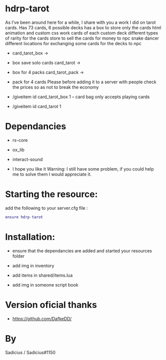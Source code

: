 # hdrp-tarot
As I’ve been around here for a while, I share with you a work I did on tarot cards.
Has 73 cards, 6 possible decks has a box to store only the cards html animation and custom css work cards of each custom deck different types of rarity for the cards store to sell the cards for money to npc snake dancer different locations for exchanging some cards for the decks to npc

- card_tarot_box → 
- box save solo cards card_tarot → 
- box for 4 packs card_tarot_pack → 
- pack for 4 cards Please before adding it to a server with people check the prices so as not to break the economy

- /giveitem id card_tarot_box 1 – card bag only accepts playing cards
- /giveitem id card_tarot 1 

# Dependancies
- rs-core
- ox_lib
- interact-sound

- I hope you like it Warning: I still have some problem, if you could help me to solve them I would appreciate it.

# Starting the resource:
add the following to your server.cfg file : 
```lua 
ensure hdrp-tarot
```

# Installation:
- ensure that the dependancies are added and started your resources folder

- add img in inventory 
- add items in shared/items.lua
- add img in someone script book


# Version oficial thanks
- https://github.com/DafkeDD/

# By
Sadicius / Sadicius#1150